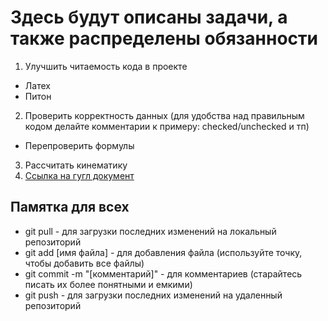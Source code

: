 # Здесь будут описаны задачи, а также распределены обязанности
1. Улучшить читаемость кода в проекте
  + Латех
  + Питон
2. Проверить корректность данных (для удобства над правильным кодом делайте комментарии к примеру: checked/unchecked и тп)
  + Перепроверить формулы
3. Рассчитать кинематику
4. [Ссылка на гугл документ](https://docs.google.com/document/d/1elWCP9F2WCP-WNT0qF4Qc6xVGi2kRGcneD4cmrfv8dY/edit?usp=sharing)
## Памятка для всех
+ git pull - для загрузки последних изменений на локальный репозиторий
+ git add [имя файла] - для добавления файла (используйте точку, чтобы добавить все файлы)
+ git commit -m "[комментарий]" - для комментариев (старайтесь писать их более понятными и емкими) 
+ git push - для загрузки последних изменений на удаленный репозиторий
